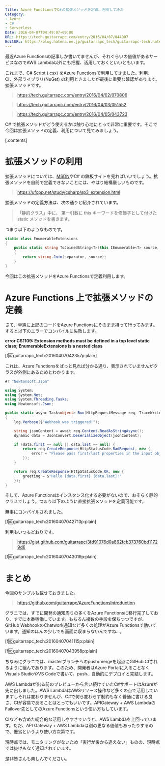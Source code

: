 ```yaml
---
Title: Azure FunctionsでC#の拡張メソッドを定義、利用してみた
Category:
- Azure
- C#
- Serverless
Date: 2016-04-07T04:49:07+09:00
URL: https://tech.guitarrapc.com/entry/2016/04/07/044907
EditURL: https://blog.hatena.ne.jp/guitarrapc_tech/guitarrapc-tech.hatenablog.com/atom/entry/10328537792370105859
---
```


最近Azure Functionsの記事しか書いてませんが、それぐらいの価値があるサービスなのでAWS Lambda以外にも把握、活用しておくといいともいます。

これまで、C# Script (.csx) をAzure Functionsで利用してきました。利用、CI、外部ライブラリ(NuGet) の利用ときましたが最後に重要な確認があります、拡張メソッドです。

> https://tech.guitarrapc.com/entry/2016/04/02/070806

> https://tech.guitarrapc.com/entry/2016/04/03/051552

> https://tech.guitarrapc.com/entry/2016/04/05/043723

C# で拡張メソッドがどう使えるかは触り心地にとって非常に重要です。そこで今回は拡張メソッドの定義、利用について見てみましょう。


[:contents]

# 拡張メソッドの利用

拡張メソッドについては、[MSDN](https://msdn.microsoft.com/ja-jp/library/bb383977.aspx)やC# の鉄板サイトを見ればいいでしょう。拡張メソッドを自前で定義できないことには、やはり結構厳しいものです。

> https://ufcpp.net/study/csharp/sp3_extension.html

拡張メソッドの定義方法は、次の通りと紹介されています。

> 「静的クラス」中に、 第一引数に this キーワードを修飾子として付けた static メソッドを書きます。

つまり以下のようなものです。

```cs
static class EnumerableExtensions
{
    public static string ToJoinedString<T>(this IEnumerable<T> source, string separator = "")
    {
        return string.Join(separator, source);
    }
}
```

今回はこの拡張メソッドをAzure Functionsで定義利用します。

# Azure Functions 上で拡張メソッドの定義

さて、単純に上記のコードをAzure Functionsにそのまま持って行ってみます。すると以下のエラーでコンパイルに失敗します。

**error CS1109: Extension methods must be defined in a top level static class; EnumerableExtensions is a nested class**

[f:id:guitarrapc_tech:20160407042357p:plain]

これは、Azure Functionsをぱっと見れば分かる通り、表示されていませんがクラスが外側にあるためとわかります。

```cs
#r "Newtonsoft.Json"

using System;
using System.Net;
using System.Threading.Tasks;
using Newtonsoft.Json;

public static async Task<object> Run(HttpRequestMessage req, TraceWriter log)
{
    log.Verbose($"Webhook was triggered!");

    string jsonContent = await req.Content.ReadAsStringAsync();
    dynamic data = JsonConvert.DeserializeObject(jsonContent);

    if (data.first == null || data.last == null) {
        return req.CreateResponse(HttpStatusCode.BadRequest, new {
            error = "Please pass first/last properties in the input object"
        });
    }

    return req.CreateResponse(HttpStatusCode.OK, new {
        greeting = $"Hello {data.first} {data.last}!"
    });
}
```

そして、Azure Functionsはインスタンス化する必要がないので、おそらく静的クラスでしょう。つまり以下のように直接拡張メソッドを定義可能です。

無事にコンパイルされました。

[f:id:guitarrapc_tech:20160407042713p:plain]

利用もいつもどおりです。

> https://gist.github.com/guitarrapc/3fd91076d0a862fcb373760bd11729d6

[f:id:guitarrapc_tech:20160407043019p:plain]

# まとめ

今回のサンプルも載せておきました。

> https://github.com/guitarrapc/AzureFunctionsIntroduction


グラニでは、すでに開発の通知周りの多くをAzure Functionsに移行完了しており、すでに本番稼働しています。もちろん複数の手段を保ちつつですが、GitHub WebhookのChatwork通知など多くの処理がAzure Functionsで動いています。通知のほんの少しでも画面に収まらないんですね...。

[f:id:guitarrapc_tech:20160407041115p:plain]

[f:id:guitarrapc_tech:20160407043958p:plain]

ちなみにグラニでは、masterブランチへのpush/mergeを起点にGitHub CIされるように組んであります。このため、開発者はAzure Portalに入ることなくVisuals StudioやVS Codeで書いて、push、自動的にデプロイと完結します。

AWS Lambdaが出る前のプレビューから言い続けていたC#サポートはAzureが先に出しました。AWS LambdaはAWSリソース操作など多くの点で活用していますしそれは変わりませんが、C#で何ら変わらず制約もなく普通に書ける良さ、CIが容易であることはとってもいいです。APIGateway + AWS LambdaのFailover先としてのAzure Functionsという使い方もしています。

CIなども含めた総合的な活用しやすさでいうと、AWS Lambdaを上回っています。ただ、API Gateway + AWS Lambdaは別の更なる価値もあったりするので、優劣というより使い方次第です。

現時点では、モニタリングがないため「実行が後から追えない」ものの、現時点では抜けもなく通知されています。

是非皆さんも楽しんでください。
